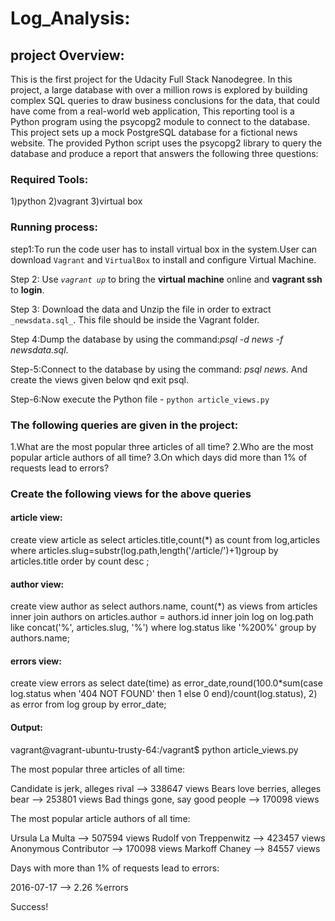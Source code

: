 # Log_Analysis:
## project Overview:
  This is the first project for the Udacity Full Stack Nanodegree. In this project, a large database with over a million rows is explored by building complex SQL queries to draw business conclusions for the data, that could have come from a real-world web application, This reporting tool is a Python program using the psycopg2 module to connect to the database. This project sets up a mock PostgreSQL database for a fictional news website. The provided Python script uses the psycopg2 library to query the database and produce a report that answers the following three questions:
 

### Required Tools:
1)python
2)vagrant
3)virtual box

### Running  process:
step1:To run the code user has to install virtual box in the system.User can download `Vagrant` and `VirtualBox` to install and configure Virtual Machine.

Step 2: Use *`vagrant up`* to bring the **virtual machine** online and **vagrant ssh** to **login**.

Step 3: Download the data and Unzip the file in order to extract `_newsdata.sql_`. This file should be inside the Vagrant folder.

Step 4:Dump the database by using the command:*psql -d news -f newsdata.sql*.

Step-5:Connect to the database by using the command: *psql  news*. And create the views given below qnd exit psql.

Step-6:Now execute the Python file - `python article_views.py`


### The following queries are given in the project:

1.What are the most popular three articles of all time?
2.Who are the most popular article authors of all time?
3.On which days did more than 1% of requests lead to errors?

### Create the following views for the above queries

#### article view:
create view article as select articles.title,count(*) as count from   log,articles where  articles.slug=substr(log.path,length('/article/')+1)group by articles.title order by count desc ;


#### author view:
create view author as select authors.name, count(*) as views from articles inner join authors on articles.author = authors.id inner join log on log.path like concat('%', articles.slug, '%') where log.status like '%200%' group by authors.name;


#### errors view:
create view errors as select date(time) as error_date,round(100.0*sum(case log.status when '404 NOT FOUND' then 1 else 0 end)/count(log.status), 2) as error from log group by error_date;


#### Output:

vagrant@vagrant-ubuntu-trusty-64:/vagrant$ python article_views.py

The most popular three articles of all time:

Candidate is jerk, alleges rival --> 338647 views
Bears love berries, alleges bear --> 253801 views
Bad things gone, say good people --> 170098 views

The most popular article authors of all time:

Ursula La Multa --> 507594 views
Rudolf von Treppenwitz --> 423457 views
Anonymous Contributor --> 170098 views
Markoff Chaney --> 84557 views

Days with more than 1% of requests lead to errors:

2016-07-17 --> 2.26 %errors

Success!


